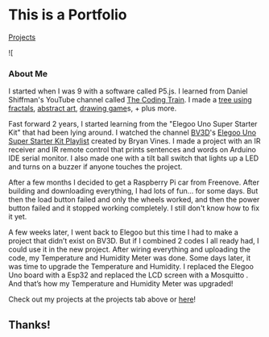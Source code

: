 # This is a Portfolio

[Projects](Projects.md)

![[](GithubWebsiteHeadline.png)
### About Me
I started when I was 9 with a software called P5.js. I learned from Daniel Shiffman's YouTube channel called [The Coding Train](https://www.youtube.com/@TheCodingTrain). I made a [tree using fractals](https://editor.p5js.org/F12/sketches/Db1CgRsBo), [abstract art](https://editor.p5js.org/F12/sketches/-IKibwxcz), [drawing game](https://editor.p5js.org/F12/sketches/vHkDAzvx-)s, + plus more.

Fast forward 2 years, I started learning from the "Elegoo Uno Super Starter Kit" that had been lying around. I watched the channel [BV3D](https://www.youtube.com/@BV3D)'s [Elegoo Uno Super Starter Kit Playlist](https://www.youtube.com/playlist?list=PLWdhcCYoOsiJE1DS7OhPfwrHrGlUED6Az) created by Bryan Vines. I made a project with an IR receiver and IR remote control that prints sentences and words on Arduino IDE serial monitor. I also made one with a tilt ball switch that lights up a LED and turns on a buzzer if anyone touches the project.

After a few months I decided to get a Raspberry Pi car from Freenove. After building and downloading everything, I had lots of fun... for some days. But then the load button failed and only the wheels worked, and then the power button failed and it stopped working completely. I still don't know how to fix it yet.

A few weeks later, I went back to Elegoo but this time I had to make a project that didn’t exist on BV3D. But if I combined 2 codes I all ready had, I could use it in the new project. After wiring everything and uploading the code, my Temperature and Humidity Meter was done. Some days later, it was time to upgrade the Temperature and Humidity. I replaced the Elegoo Uno board with a Esp32 and replaced the LCD screen with a Mosquitto . And that’s how my Temperature and Humidity Meter was upgraded!

Check out my projects at the projects tab above or [here](Projects.md)!

## Thanks!
